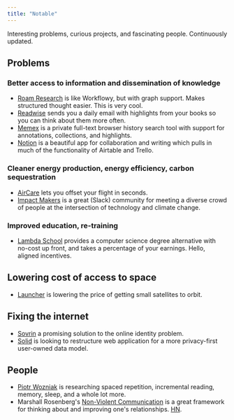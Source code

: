 ```yaml
---
title: "Notable"
---
```


Interesting problems, curious projects, and fascinating people. Continuously updated.

## Problems
### Better access to information and dissemination of knowledge
- [Roam Research](https://roamresearch.com/) is like Workflowy, but with graph support. Makes structured thought easier. This is very cool.
- [Readwise](https://readwise.io) sends you a daily email with highlights from your books so you can think about them more often.
- [Memex](https://worldbrain.io/) is a private full-text browser history search tool with support for annotations, collections, and highlights.
- [Notion](https://www.notion.so/) is a beautiful app for collaboration and writing which pulls in much of the functionality of Airtable and Trello.

### Cleaner energy production, energy efficiency, carbon sequestration 
- [AirCare](https://get.air.care/) lets you offset your flight in seconds.
- [Impact Makers](https://techimpactmakers.com/) is a great (Slack) community for meeting a diverse crowd of people at the intersection of technology and climate change.

### Improved education, re-training
- [Lambda School](https://lambdaschool.com/) provides a computer science degree alternative with no-cost up front, and takes a percentage of your earnings. Hello, aligned incentives.

## Lowering cost of access to space
- [Launcher](https://launcherspace.com/) is lowering the price of getting small satellites to orbit.

## Fixing the internet
- [Sovrin](https://roamresearch.com/) a promising solution to the online identity problem. 
- [Solid](https://solid.mit.edu/) is looking to restructure web application for a more privacy-first user-owned data model.

## People
- [Piotr Wozniak](https://supermemo.guru/wiki/Piotr_Wozniak) is researching spaced repetition, incremental reading, memory, sleep, and a whole lot more.
- Marshall Rosenberg's [Non-Violent Communication](https://en.wikipedia.org/wiki/Nonviolent_Communication) is a great framework for thinking about and improving one's relationships. [HN](https://news.ycombinator.com/item?id=21263894).

